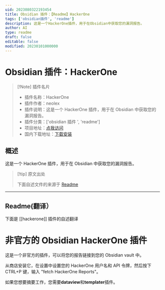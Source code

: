 ```yaml
---
uid: 2023080322193454
title: Obsidian 插件：【Readme】HackerOne
tags: ['obsidian插件', 'readme']
description: 这是一个HackerOne插件，用于在Obsidian中获取您的漏洞报告。
author: AI
type: readme
draft: false
editable: false
modified: 20230101000000
---
```


# Obsidian 插件：HackerOne

> [!Note] 插件名片
> - 插件名称：HackerOne
> - 插件作者：neolex
> - 插件说明：这是一个 HackerOne 插件，用于在 Obsidian 中获取您的漏洞报告。
> - 插件分类：['obsidian 插件 ', 'readme']
> - 项目地址：[点我访问](https://github.com/Neolex-Security/obsidian-hackerone)
> - 国内下载地址：[下载安装](https://pkmer.cn/products/plugin/pluginMarket/?hackerone)

## 概述

这是一个 HackerOne 插件，用于在 Obsidian 中获取您的漏洞报告。

> [!tip] 原文出处
>
>下面自述文件的来源于 [Readme](https://ghproxy.net/https://raw.githubusercontent.com/Neolex-Security/obsidian-hackerone/master/README.md)
>

---

## Readme(翻译）

下面是 [[hackerone]] 插件的自述翻译

# 非官方的 Obsidian HackerOne 插件

这是一个非官方的插件，可以将您的报告链接到您的 Obsidian vault 中。

从商店安装它，在设置中设置您的 HackerOne 用户名和 API 令牌，然后按下 CTRL+P 键，输入 "fetch HackerOne Reports"。

如果您想要摘要工作，您需要**dataview**和**templater**插件。
